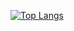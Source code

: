 [![Top Langs](https://github-readme-stats.vercel.app/api/top-langs/?username=mzacki&size_weight=0.5&count_weight=0.5&theme=dark&layout=compact&exclude_repo=mzacki.github.io)](https://github.com/mzacki)

<!--
**mzacki/mzacki** is a ✨ _special_ ✨ repository because its `README.md` (this file) appears on your GitHub profile.

Here are some ideas to get you started:

- 🔭 I’m currently working on ...
- 🌱 I’m currently learning ...
- 👯 I’m looking to collaborate on ...
- 🤔 I’m looking for help with ...
- 💬 Ask me about ...
- 📫 How to reach me: ...
- 😄 Pronouns: ...
- ⚡ Fun fact: ...
-->
